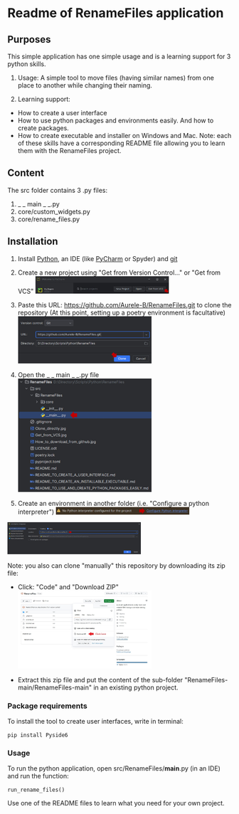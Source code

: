 # Readme of RenameFiles application

## Purposes
This simple application has one simple usage and is a learning support for 3 python skills.

1. Usage: A simple tool to move files (having similar names) from one place to another while changing their naming.

3. Learning support:
- How to create a user interface
- How to use python packages and environments easily. And how to create packages.
- How to create executable and installer on Windows and Mac.
Note: each of these skills have a corresponding README file allowing you to learn them with the RenameFiles project.

## Content
The src folder contains 3 .py files:
1. _ _ main _ _.py
2. core/custom_widgets.py
3. core/rename_files.py

## Installation
1. Install [Python](https://www.python.org/ftp/python/3.11.0/python-3.11.0-amd64.exe), an IDE (like [PyCharm](https://www.jetbrains.com/pycharm/download/?section=windows) or Spyder) and [git](https://git-scm.com/downloads)

3. Create a new project using "Get from Version Control..." or "Get from VCS"
<img
  src="https://github.com/Aurele-B/RenameFiles/blob/main/Get_from_VCS.jpg"
  alt="Alt text"
  title="Create project from VCS (github)"
  style="display: inline-block; margin: 0 auto; max-width: 300px"> 

3. Paste this URL: https://github.com/Aurele-B/RenameFiles.git to clone the repository
   (At this point, setting up a poetry environment is facultative)
<img
  src="https://github.com/Aurele-B/RenameFiles/blob/main/Clone_directly.jpg"
  alt="Alt text"
  title="Clone github repository"
  style="display: inline-block; margin: 0 auto; max-width: 300px">


4. Open the _ _ main _ _.py file
<img
  src="https://github.com/Aurele-B/RenameFiles/blob/main/Starting_point.jpg"
  alt="Alt text"
  title="Open the starting point of the software"
  style="display: inline-block; margin: 0 auto; max-width: 300px">

5. Create an environment in another folder (i.e. "Configure a python interpreter")
<img
  src="https://github.com/Aurele-B/RenameFiles/blob/main/Configure_python_interpreter.jpg"
  alt="Alt text"
  title="Configure python interpreter"
  style="display: inline-block; margin: 0 auto; max-width: 300px">

<img
  src="https://github.com/Aurele-B/RenameFiles/blob/main/Create_environment.jpg"
  alt="Alt text"
  title="Create an environment or python interpreter"
  style="display: inline-block; margin: 0 auto; max-width: 300px">

Note: you also can clone "manually" this repository by downloading its zip file:
- Click: "Code" and "Download ZIP"
<img
  src="https://github.com/Aurele-B/RenameFiles/blob/main/How_to_download_from_github.jpg"
  alt="Alt text"
  title="Watch were to click"
  style="display: inline-block; margin: 0 auto; max-width: 300px"> 

- Extract this zip file and put the content of the sub-folder "RenameFiles-main/RenameFiles-main" in an existing python project.

### Package requirements
To install the tool to create user interfaces, write in terminal:
```
pip install Pyside6
```

### Usage
To run the python application, open src/RenameFiles/__main__.py (in an IDE) and run the function:
```
run_rename_files()
```
Use one of the README files to learn what you need for your own project.
